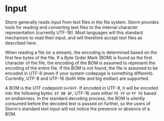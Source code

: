 Input
======

Storm generally reads input from text files in the file system. Storm provides tools for reading and
converting text files to the internal character representation (currently UTF-16). Most languages
will this standard mechanism to read their input, and will therefore accept text files as described
here.

When reading a file (or a stream), the encoding is determined based on the first few bytes of the
file. If a Byte Order Mark (BOM) is found as the first character of the file, the encoding of the
BOM is assumed to represent the encoding of the entire file. If the BOM is not found, the file is
assumed to be encoded in UTF-8 (even if your system codepage is something different). Currently,
UTF-8 and UTF-16 (both little and big endian) are supported.

A BOM is the UTF codepoint `U+FEFF`. If encoded in UTF-8, it will be encoded into the following
bytes: `EF BB BF`, UTF-16 uses either `FE FF` or `FF FE` based on endianness. In the standard
decoding process, the BOM is silently consumed before the decoded text is passed on further, so the
users of Storm's standard text input will not notice the presence or absence of a BOM.
